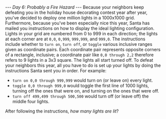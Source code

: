 *--- Day 6: Probably a Fire Hazard ---*
Because your neighbors keep defeating you in the holiday house decorating contest year after year, you've decided to deploy one million lights in a 1000x1000 grid.
Furthermore, because you've been especially nice this year, Santa has mailed you instructions on how to display the ideal lighting configuration.
Lights in your grid are numbered from 0 to 999 in each direction; the lights at each corner are at `0,0`, `0,999`, `999,999`, and `999,0`. The instructions include whether to `turn on`, `turn off`, or `toggle` various inclusive ranges given as coordinate pairs.  Each coordinate pair represents opposite corners of a rectangle, inclusive; a coordinate pair like `0,0 through 2,2` therefore refers to 9 lights in a 3x3 square.  The lights all start turned off.
To defeat your neighbors this year, all you have to do is set up your lights by doing the instructions Santa sent you in order.
For example:

- `turn on 0,0 through 999,999` would turn on (or leave on) every light.
- `toggle 0,0 through 999,0` would toggle the first line of 1000 lights, turning off the ones that were on, and turning on the ones that were off.
- `turn off 499,499 through 500,500` would turn off (or leave off) the middle four lights.

After following the instructions, *how many lights are lit*?

